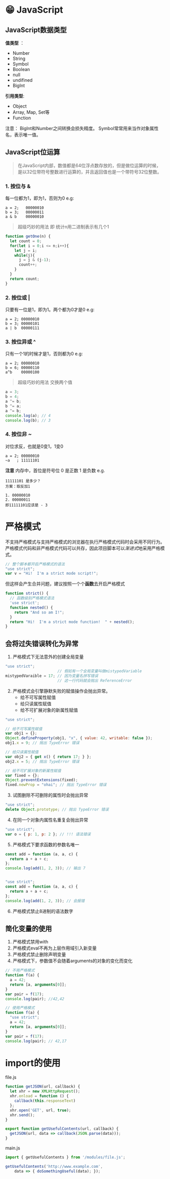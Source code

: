 # 😁 JavaScript

## JavaScript数据类型

**值类型** ：

* Number
* String
* Symbol
* Boolean
* null
* undifined
* BigInt

**引用类型**:

* Object
* Array, Map, Set等
* Function

注意： BigInt和Number之间转换会损失精度。 Symbol常常用来当作对象属性名，表示唯一值。

## JavaScript位运算

> 在JavaScript内部，数值都是64位浮点数存放的，但是做位运算的时候，是以32位带符号整数进行运算的，并且返回值也是一个带符号32位整数。

### 1. 按位与 &

每一位都为1，即为1，否则为0 e.g:

```
a = 2;   00000010
b = 3;   00000011
a & b    00000010
```

> 超级巧妙的用法 即 统计n用二进制表示有几个1

```javascript
function getOne(n) {
  let count = 0;
  for(let i = 0;i <= n;i++){
    let j = i;
    while(j){
      j = j & (j-1);
      count++;
    }
  }
  return count;
}
```

### 2. 按位或 |

只要有一位是1，即为1。两个都为0才是0 e.g:

```
a = 2; 00000010
b = 3; 00000101
a | b  00000111
```

### 3. 按位异或 ^

只有一个1的时候才是1，否则都为0 e.g:

```
a = 2; 00000010
b = 6; 00000110
a^b    00000100
```

> 超级巧妙的用法 交换两个值

```javascript
a = 3;
b = 4;
a ^= b;
b ^= a;
a ^= b;
console.log(a); // 4
console.log(b); // 3
```

### 4. 按位非 \~

对位求反，也就是0变1，1变0

```
a = 2; 00000010
~a   ; 11111101
```

**注意** 内存中，首位是符号位 0 是正数 1 是负数 e.g.

```
11111101 是多少？
方案：取反加1

1. 00000010
2. 00000011
即11111101应该是 - 3
```

# 严格模式
不支持严格模式与支持严格模式的浏览器在执行严格模式代码时会采用不同行为。严格模式代码和非严格模式代码可以共存，因此项目脚本可以*渐进式*地采用严格模式。
``` javascript
// 整个脚本都开启严格模式的语法
"use strict";
var v = "Hi!  I'm a strict mode script!";
```
但这样会产生合并问题，建议按照一个个**函数**去开启严格模式
``` javascript
function strict() {
  // 函数级别严格模式语法
  'use strict';
  function nested() {
    return "And so am I!";
  }
  return "Hi!  I'm a strict mode function!  " + nested();
}
```

## 会将过失错误转化为异常
1. 严格模式下无法意外的创建全局变量
``` javascript
"use strict";
                       // 假如有一个全局变量叫做mistypedVariable
mistypedVaraible = 17; // 因为变量名拼写错误
                       // 这一行代码就会抛出 ReferenceError

```
2. 严格模式会引擎静默失败的赋值操作会抛出异常。
    - 给不可写属性赋值
    - 给只读属性赋值
    - 给不可扩展对象的新属性赋值
``` javascript
"use strict";

// 给不可写属性赋值
var obj1 = {};
Object.defineProperty(obj1, "x", { value: 42, writable: false });
obj1.x = 9; // 抛出 TypeError 错误

// 给只读属性赋值
var obj2 = { get x() { return 17; } };
obj2.x = 5; // 抛出 TypeError 错误

// 给不可扩展对象的新属性赋值
var fixed = {};
Object.preventExtensions(fixed);
fixed.newProp = "ohai"; // 抛出 TypeError 错误

```
3. 试图删除不可删除的属性时会抛出异常
``` javascript
"use strict";
delete Object.prototype; // 抛出 TypeError 错误
```
4. 在同一个对象内属性名重复会抛出异常
``` javascript
"use strict";
var o = { p: 1, p: 2 }; // !!! 语法错误
```
5. 严格模式下要求函数的参数名唯一
``` javascript
const add = function (a, a, c) {
  return a + a + c;
};
console.log(add(1, 2, 3)); // 输出 7


"use strict";
const add = function (a, a, c) {
  return a + a + c;
};
console.log(add(1, 2, 3)); // 会报错
```
6. 严格模式禁止8进制的语法数字

## 简化变量的使用
1. 严格模式禁用with
2. 严格模式eval不再为上层作用域引入新变量
3. 严格模式禁止删除声明变量
4. 严格模式下，参数值不会随着arguments的对象的变化而变化
``` javascript
// 不用严格模式
function f(a) {
  a = 42;
  return [a, arguments[0]];
}
var pair = f(17);
console.log(pair); //42,42

// 使用严格模式
function f(a) {
  "use strict";
  a = 42;
  return [a, arguments[0]];
}
var pair = f(17);
console.log(pair); // 42,17
```

# import的使用
file.js
``` javascript
function getJSON(url, callback) {
  let xhr = new XMLHttpRequest();
  xhr.onload = function () {
    callback(this.responseText)
  };
  xhr.open('GET', url, true);
  xhr.send();
}

export function getUsefulContents(url, callback) {
  getJSON(url, data => callback(JSON.parse(data)));
}
```
main.js
``` javascript
import { getUsefulContents } from '/modules/file.js';

getUsefulContents('http://www.example.com',
    data => { doSomethingUseful(data); });
```
